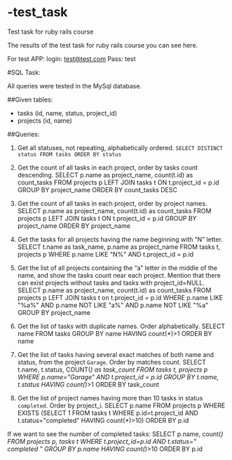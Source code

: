 # -test_task
 Test task for ruby rails course

The results of the test task for ruby rails course you can see here.

For test APP:
login: test@test.com
Pass: test

#SQL Task:

All queries were tested in the MySql database.

##Given tables:
* tasks (id, name, status, project_id)
* projects (id, name)

##Queries:
1.	Get all statuses, not repeating, alphabetically ordered.
``` SELECT DISTINCT status FROM tasks ORDER BY status ```

2.	Get the count of all tasks in each project, order by tasks count descending.
SELECT p.name as project_name, count(t.id) as count_tasks FROM projects p LEFT JOIN tasks t ON  t.project_id = p.id  GROUP BY project_name ORDER BY count_tasks DESC

3.	Get the count of all tasks in each project, order by project names. 
SELECT p.name as project_name, count(t.id) as count_tasks FROM projects p LEFT JOIN tasks t ON  t.project_id = p.id  GROUP BY project_name ORDER BY project_name

4.	Get the tasks for all projects having the name beginning with “N” letter.
SELECT t.name as task_name, p.name as project_name FROM tasks t, projects p WHERE p.name LIKE "N%" AND t.project_id = p.id

5.	Get the list of all projects containing the “a” letter in the middle of the name, and show the tasks count near each project. Mention that there can exist projects without tasks and tasks with project_id=NULL.
SELECT p.name as project_name, count(t.id) as count_tasks FROM projects p LEFT JOIN tasks t on t.project_id = p.id WHERE p.name LIKE "%a%" AND p.name NOT LIKE "a%" AND p.name NOT LIKE "%a" GROUP BY project_name

6.	Get the list of tasks with duplicate names. Order alphabetically.
SELECT name FROM tasks GROUP BY name HAVING count(*)>1 ORDER BY name

7.	Get the list of tasks having several exact matches of both name and status, from the project `Garage`. Order by matches count. 
SELECT t.name, t.status, COUNT(*) as task_count FROM tasks t, projects p WHERE p.name="Garage" AND t.project_id = p.id GROUP BY t.name, t.status HAVING count(*)>1 ORDER BY task_count

8.	Get the list of project names having more than 10 tasks in status `completed`. Order by project_i.
SELECT p.name FROM projects p WHERE EXISTS (SELECT 1 FROM tasks t WHERE p.id=t.project_id AND t.status="completed" HAVING count(*)>10) ORDER BY p.id

If we want to see the number of completed tasks:
SELECT p.name, count(*) FROM projects p, tasks t WHERE t.project_id=p.id AND t.status=" completed " GROUP BY p.name HAVING count(*)>10 ORDER BY p.id
